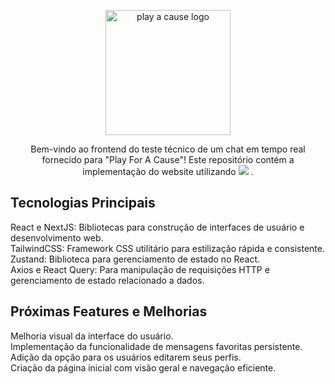 <p align="center">
  <a href="http://nestjs.com/" target="blank"><img src="https://play.foracause.com.br/wp-content/uploads/2023/10/cropped-PFAC_Logo-5_page-0003.jpg" width="200" alt="play a cause logo" /></a>
</p>



  <p align="center">Bem-vindo ao frontend do teste técnico de um chat em tempo real fornecido para "Play For A Cause"! Este repositório contém a implementação do website utilizando  <img src="https://skillicons.dev/icons?i=react,nextjs,tailwind,typescript" /> .</p>



## Tecnologias Principais

React e NextJS: Bibliotecas para construção de interfaces de usuário e desenvolvimento web. <br>
TailwindCSS: Framework CSS utilitário para estilização rápida e consistente. <br>
Zustand: Biblioteca para gerenciamento de estado no React. <br>
Axios e React Query: Para manipulação de requisições HTTP e gerenciamento de estado relacionado a dados.

## Próximas Features e Melhorias
Melhoria visual da interface do usuário.<br>
Implementação da funcionalidade de mensagens favoritas persistente.<br>
Adição da opção para os usuários editarem seus perfis.<br>
Criação da página inicial com visão geral e navegação eficiente.

